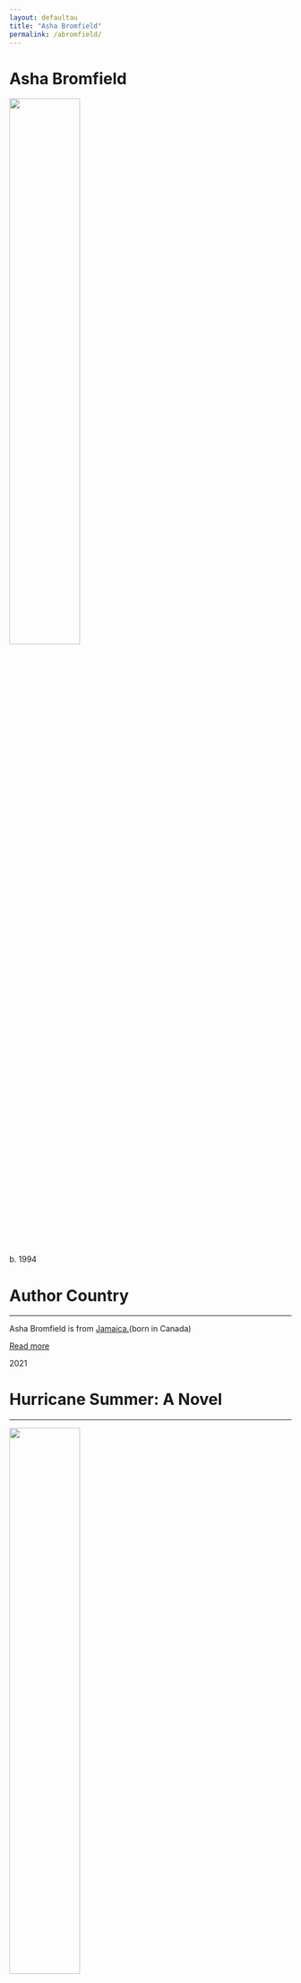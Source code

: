 ```yaml
---
layout: defaultau
title: "Asha Bromfield"
permalink: /abromfield/
---
```

<!-- partial:index.partial.html -->
<div class="content">
    <h1>Asha Bromfield</h1>
    <div class="quote">
        <div><img src="https://m.media-amazon.com/images/M/MV5BMThhNzhlYjQtYjhhMS00NzU3LTk2ODEtZTk4MTc2ZGQ0NjVmXkEyXkFqcGdeQXVyMjY3MDk1ODA@._V1_.jpg" height="50%" width = "50%" class="logo"></div>
    </div>
    <div class="timeline">
        <div style="padding-bottom:100px;"></div>
        <div class="block">
            <div class="date right"><p class="right">b. 1994</p></div>
            <div class="dot"></div>
            <div class="left first">
            <div class="author_country">
                <h1>Author Country</h1><hr>
          <div class="aclocation">  <p>Asha Bromfield is from <a href="{{ site.baseurl }}/4"> Jamaica.</a>(born in Canada)</p></div>
              <div class="acreadmore">  <a href="#" target="_blank">Read more</a></div>
            </div>
            </div>
        </div>
        <div class="block">
            <div class="date left"><p class="left">2021</p></div>
            <div class="dot"></div>
            <div class="right">
                <h1>Hurricane Summer: A Novel</h1><hr>
                <p><img src="https://images-na.ssl-images-amazon.com/images/S/compressed.photo.goodreads.com/books/1601135894i/54860490.jpg" height="50%" width = "50%"></p>
                <p>
                Language: English <br/>
                Publisher: St. Martin's Press	 <br/>
                Pub_location: New York, NY, United States <br/>
                Genre: Fiction (Novel) <br/>
                Length: 400 <br/>                
                </p>
            </div>
        </div>
        <div class="block">
            <div class="date right"><p class="right">2023</p></div>
            <div class="dot"></div>
            <div class="left">
                <h1>Songs of Irie</h1><hr>
                <p><img src="https://m.media-amazon.com/images/I/814I9kKOglL._SY385_.jpg" height="50%" width = "50%"></p>
                <p>
                Language: English<br/>
                Publisher: Wednesday Books<br/>
                Pub_location: New York, NY, United States <br/>
                Genre: Fiction (Novel) <br/>
                Length: 400 <br/>                
                </p>
            </div>
        </div>
        </div>
  <!-- partial -->
<script src='https://cdnjs.cloudflare.com/ajax/libs/jquery/3.1.1/jquery.min.js'></script><script  src="{{ site.baseurl }}/assets/js/authorscript.js"></script>
